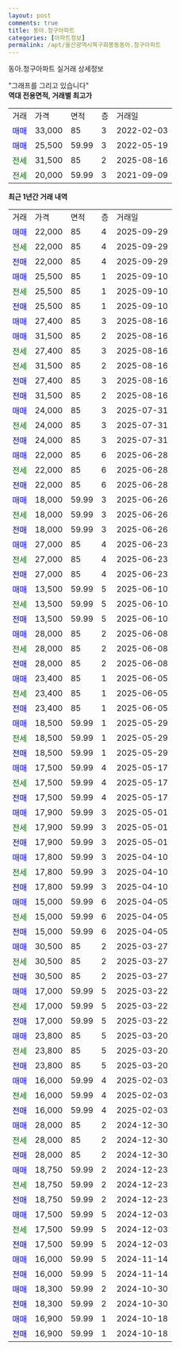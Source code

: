 ```yaml
---
layout: post
comments: true
title: 동아.청구아파트
categories: [아파트정보]
permalink: /apt/울산광역시북구화봉동동아.청구아파트
---
```


동아.청구아파트 실거래 상세정보

<script type="text/javascript">
  google.charts.load('current', {'packages':['line', 'corechart']});
  google.charts.setOnLoadCallback(drawChart);

  function drawChart() {
    var data = new google.visualization.DataTable();
    data.addColumn('date', '거래일');
    data.addColumn('number', "매매");
    data.addColumn('number', "전세");
    data.addColumn('number', "전매");

    data.addRows([[new Date(Date.parse("2025-09-29")), 22000, null, null], [new Date(Date.parse("2025-09-29")), null, 22000, null], [new Date(Date.parse("2025-09-29")), null, null, 22000], [new Date(Date.parse("2025-09-10")), 25500, null, null], [new Date(Date.parse("2025-09-10")), null, 25500, null], [new Date(Date.parse("2025-09-10")), null, null, 25500], [new Date(Date.parse("2025-08-16")), 27400, null, null], [new Date(Date.parse("2025-08-16")), 31500, null, null], [new Date(Date.parse("2025-08-16")), null, 27400, null], [new Date(Date.parse("2025-08-16")), null, 31500, null], [new Date(Date.parse("2025-08-16")), null, null, 27400], [new Date(Date.parse("2025-08-16")), null, null, 31500], [new Date(Date.parse("2025-07-31")), 24000, null, null], [new Date(Date.parse("2025-07-31")), null, 24000, null], [new Date(Date.parse("2025-07-31")), null, null, 24000], [new Date(Date.parse("2025-06-28")), 22000, null, null], [new Date(Date.parse("2025-06-28")), null, 22000, null], [new Date(Date.parse("2025-06-28")), null, null, 22000], [new Date(Date.parse("2025-06-26")), 18000, null, null], [new Date(Date.parse("2025-06-26")), null, 18000, null], [new Date(Date.parse("2025-06-26")), null, null, 18000], [new Date(Date.parse("2025-06-23")), 27000, null, null], [new Date(Date.parse("2025-06-23")), null, 27000, null], [new Date(Date.parse("2025-06-23")), null, null, 27000], [new Date(Date.parse("2025-06-10")), 13500, null, null], [new Date(Date.parse("2025-06-10")), null, 13500, null], [new Date(Date.parse("2025-06-10")), null, null, 13500], [new Date(Date.parse("2025-06-08")), 28000, null, null], [new Date(Date.parse("2025-06-08")), null, 28000, null], [new Date(Date.parse("2025-06-08")), null, null, 28000], [new Date(Date.parse("2025-06-05")), 23400, null, null], [new Date(Date.parse("2025-06-05")), null, 23400, null], [new Date(Date.parse("2025-06-05")), null, null, 23400], [new Date(Date.parse("2025-05-29")), 18500, null, null], [new Date(Date.parse("2025-05-29")), null, 18500, null], [new Date(Date.parse("2025-05-29")), null, null, 18500], [new Date(Date.parse("2025-05-17")), 17500, null, null], [new Date(Date.parse("2025-05-17")), null, 17500, null], [new Date(Date.parse("2025-05-17")), null, null, 17500], [new Date(Date.parse("2025-05-01")), 17900, null, null], [new Date(Date.parse("2025-05-01")), null, 17900, null], [new Date(Date.parse("2025-05-01")), null, null, 17900], [new Date(Date.parse("2025-04-10")), 17800, null, null], [new Date(Date.parse("2025-04-10")), null, 17800, null], [new Date(Date.parse("2025-04-10")), null, null, 17800], [new Date(Date.parse("2025-04-05")), 15000, null, null], [new Date(Date.parse("2025-04-05")), null, 15000, null], [new Date(Date.parse("2025-04-05")), null, null, 15000], [new Date(Date.parse("2025-03-27")), 30500, null, null], [new Date(Date.parse("2025-03-27")), null, 30500, null], [new Date(Date.parse("2025-03-27")), null, null, 30500], [new Date(Date.parse("2025-03-22")), 17000, null, null], [new Date(Date.parse("2025-03-22")), null, 17000, null], [new Date(Date.parse("2025-03-22")), null, null, 17000], [new Date(Date.parse("2025-03-20")), 23800, null, null], [new Date(Date.parse("2025-03-20")), null, 23800, null], [new Date(Date.parse("2025-03-20")), null, null, 23800], [new Date(Date.parse("2025-02-03")), 16000, null, null], [new Date(Date.parse("2025-02-03")), null, 16000, null], [new Date(Date.parse("2025-02-03")), null, null, 16000], [new Date(Date.parse("2024-12-30")), 28000, null, null], [new Date(Date.parse("2024-12-30")), null, 28000, null], [new Date(Date.parse("2024-12-30")), null, null, 28000], [new Date(Date.parse("2024-12-23")), 18750, null, null], [new Date(Date.parse("2024-12-23")), null, 18750, null], [new Date(Date.parse("2024-12-23")), null, null, 18750], [new Date(Date.parse("2024-12-03")), 17500, null, null], [new Date(Date.parse("2024-12-03")), null, 17500, null], [new Date(Date.parse("2024-12-03")), null, null, 17500], [new Date(Date.parse("2024-11-14")), 16000, null, null], [new Date(Date.parse("2024-11-14")), null, null, 16000], [new Date(Date.parse("2024-10-30")), 18300, null, null], [new Date(Date.parse("2024-10-30")), null, null, 18300], [new Date(Date.parse("2024-10-18")), 16900, null, null], [new Date(Date.parse("2024-10-18")), null, null, 16900]]);

    var options = {
      hAxis: {
        format: 'yyyy/MM/dd'
      },    
      lineWidth: 0,
      pointsVisible: true,    
      title: '최근 1년간 유형별 실거래가 분포',
      legend: { position: 'bottom' }
    };

    var formatter = new google.visualization.NumberFormat({pattern:'###,###'} );
    formatter.format(data, 1);
    formatter.format(data, 2);
    
    setTimeout(function() {
        var chart = new google.visualization.LineChart(document.getElementById('columnchart_material'));
        chart.draw(data, (options));
        document.getElementById('loading').style.display = 'none';
    }, 200);
  }
</script>


<div id="loading" style="z-index:20; display: block; margin-left: 0px">"그래프를 그리고 있습니다"</div>
<div id="columnchart_material" style="width: 95%; margin-left: 0px; display: block"></div>
<!-- contents start -->
<b>역대 전용면적, 거래별 최고가</b>
<table class="sortable">
    <tr>
      <td>거래</td>
      <td>가격</td>
      <td>면적</td>
      <td>층</td>
      <td>거래일</td>
    </tr>
        <tr>
          <td><a style="color: blue">매매</a></td>
          <td>33,000</td>
          <td>85</td>
          <td>3</td>
          <td>2022-02-03</td>
        </tr>            <tr>
          <td><a style="color: blue">매매</a></td>
          <td>25,500</td>
          <td>59.99</td>
          <td>3</td>
          <td>2022-05-19</td>
        </tr>        
        <tr>
              <td><a style="color: darkgreen">전세</a></td>
              <td>31,500</td>
              <td>85</td>
              <td>2</td>
              <td>2025-08-16</td>
            </tr>            <tr>
              <td><a style="color: darkgreen">전세</a></td>
              <td>20,000</td>
              <td>59.99</td>
              <td>3</td>
              <td>2021-09-09</td>
            </tr>        
    
</table>

<b>최근 1년간 거래 내역</b>

<table class="sortable">
    <tr>
      <td>거래</td>
      <td>가격</td>
      <td>면적</td>
      <td>층</td>
      <td>거래일</td>
    </tr>
    <tr>
      <td><a style="color: blue">매매</a></td>
      <td>22,000</td>
      <td>85</td>
      <td>4</td>
      <td>2025-09-29</td>
    </tr>          <tr>
      <td><a style="color: darkgreen">전세</a></td>
      <td>22,000</td>
      <td>85</td>
      <td>4</td>
      <td>2025-09-29</td>
    </tr>          <tr>
      <td><a style="color: darkblue">전매</a></td>
      <td>22,000</td>
      <td>85</td>
      <td>4</td>
      <td>2025-09-29</td>
    </tr>          <tr>
      <td><a style="color: blue">매매</a></td>
      <td>25,500</td>
      <td>85</td>
      <td>1</td>
      <td>2025-09-10</td>
    </tr>          <tr>
      <td><a style="color: darkgreen">전세</a></td>
      <td>25,500</td>
      <td>85</td>
      <td>1</td>
      <td>2025-09-10</td>
    </tr>          <tr>
      <td><a style="color: darkblue">전매</a></td>
      <td>25,500</td>
      <td>85</td>
      <td>1</td>
      <td>2025-09-10</td>
    </tr>          <tr>
      <td><a style="color: blue">매매</a></td>
      <td>27,400</td>
      <td>85</td>
      <td>3</td>
      <td>2025-08-16</td>
    </tr>          <tr>
      <td><a style="color: blue">매매</a></td>
      <td>31,500</td>
      <td>85</td>
      <td>2</td>
      <td>2025-08-16</td>
    </tr>          <tr>
      <td><a style="color: darkgreen">전세</a></td>
      <td>27,400</td>
      <td>85</td>
      <td>3</td>
      <td>2025-08-16</td>
    </tr>          <tr>
      <td><a style="color: darkgreen">전세</a></td>
      <td>31,500</td>
      <td>85</td>
      <td>2</td>
      <td>2025-08-16</td>
    </tr>          <tr>
      <td><a style="color: darkblue">전매</a></td>
      <td>27,400</td>
      <td>85</td>
      <td>3</td>
      <td>2025-08-16</td>
    </tr>          <tr>
      <td><a style="color: darkblue">전매</a></td>
      <td>31,500</td>
      <td>85</td>
      <td>2</td>
      <td>2025-08-16</td>
    </tr>          <tr>
      <td><a style="color: blue">매매</a></td>
      <td>24,000</td>
      <td>85</td>
      <td>3</td>
      <td>2025-07-31</td>
    </tr>          <tr>
      <td><a style="color: darkgreen">전세</a></td>
      <td>24,000</td>
      <td>85</td>
      <td>3</td>
      <td>2025-07-31</td>
    </tr>          <tr>
      <td><a style="color: darkblue">전매</a></td>
      <td>24,000</td>
      <td>85</td>
      <td>3</td>
      <td>2025-07-31</td>
    </tr>          <tr>
      <td><a style="color: blue">매매</a></td>
      <td>22,000</td>
      <td>85</td>
      <td>6</td>
      <td>2025-06-28</td>
    </tr>          <tr>
      <td><a style="color: darkgreen">전세</a></td>
      <td>22,000</td>
      <td>85</td>
      <td>6</td>
      <td>2025-06-28</td>
    </tr>          <tr>
      <td><a style="color: darkblue">전매</a></td>
      <td>22,000</td>
      <td>85</td>
      <td>6</td>
      <td>2025-06-28</td>
    </tr>          <tr>
      <td><a style="color: blue">매매</a></td>
      <td>18,000</td>
      <td>59.99</td>
      <td>3</td>
      <td>2025-06-26</td>
    </tr>          <tr>
      <td><a style="color: darkgreen">전세</a></td>
      <td>18,000</td>
      <td>59.99</td>
      <td>3</td>
      <td>2025-06-26</td>
    </tr>          <tr>
      <td><a style="color: darkblue">전매</a></td>
      <td>18,000</td>
      <td>59.99</td>
      <td>3</td>
      <td>2025-06-26</td>
    </tr>          <tr>
      <td><a style="color: blue">매매</a></td>
      <td>27,000</td>
      <td>85</td>
      <td>4</td>
      <td>2025-06-23</td>
    </tr>          <tr>
      <td><a style="color: darkgreen">전세</a></td>
      <td>27,000</td>
      <td>85</td>
      <td>4</td>
      <td>2025-06-23</td>
    </tr>          <tr>
      <td><a style="color: darkblue">전매</a></td>
      <td>27,000</td>
      <td>85</td>
      <td>4</td>
      <td>2025-06-23</td>
    </tr>          <tr>
      <td><a style="color: blue">매매</a></td>
      <td>13,500</td>
      <td>59.99</td>
      <td>5</td>
      <td>2025-06-10</td>
    </tr>          <tr>
      <td><a style="color: darkgreen">전세</a></td>
      <td>13,500</td>
      <td>59.99</td>
      <td>5</td>
      <td>2025-06-10</td>
    </tr>          <tr>
      <td><a style="color: darkblue">전매</a></td>
      <td>13,500</td>
      <td>59.99</td>
      <td>5</td>
      <td>2025-06-10</td>
    </tr>          <tr>
      <td><a style="color: blue">매매</a></td>
      <td>28,000</td>
      <td>85</td>
      <td>2</td>
      <td>2025-06-08</td>
    </tr>          <tr>
      <td><a style="color: darkgreen">전세</a></td>
      <td>28,000</td>
      <td>85</td>
      <td>2</td>
      <td>2025-06-08</td>
    </tr>          <tr>
      <td><a style="color: darkblue">전매</a></td>
      <td>28,000</td>
      <td>85</td>
      <td>2</td>
      <td>2025-06-08</td>
    </tr>          <tr>
      <td><a style="color: blue">매매</a></td>
      <td>23,400</td>
      <td>85</td>
      <td>1</td>
      <td>2025-06-05</td>
    </tr>          <tr>
      <td><a style="color: darkgreen">전세</a></td>
      <td>23,400</td>
      <td>85</td>
      <td>1</td>
      <td>2025-06-05</td>
    </tr>          <tr>
      <td><a style="color: darkblue">전매</a></td>
      <td>23,400</td>
      <td>85</td>
      <td>1</td>
      <td>2025-06-05</td>
    </tr>          <tr>
      <td><a style="color: blue">매매</a></td>
      <td>18,500</td>
      <td>59.99</td>
      <td>1</td>
      <td>2025-05-29</td>
    </tr>          <tr>
      <td><a style="color: darkgreen">전세</a></td>
      <td>18,500</td>
      <td>59.99</td>
      <td>1</td>
      <td>2025-05-29</td>
    </tr>          <tr>
      <td><a style="color: darkblue">전매</a></td>
      <td>18,500</td>
      <td>59.99</td>
      <td>1</td>
      <td>2025-05-29</td>
    </tr>          <tr>
      <td><a style="color: blue">매매</a></td>
      <td>17,500</td>
      <td>59.99</td>
      <td>4</td>
      <td>2025-05-17</td>
    </tr>          <tr>
      <td><a style="color: darkgreen">전세</a></td>
      <td>17,500</td>
      <td>59.99</td>
      <td>4</td>
      <td>2025-05-17</td>
    </tr>          <tr>
      <td><a style="color: darkblue">전매</a></td>
      <td>17,500</td>
      <td>59.99</td>
      <td>4</td>
      <td>2025-05-17</td>
    </tr>          <tr>
      <td><a style="color: blue">매매</a></td>
      <td>17,900</td>
      <td>59.99</td>
      <td>3</td>
      <td>2025-05-01</td>
    </tr>          <tr>
      <td><a style="color: darkgreen">전세</a></td>
      <td>17,900</td>
      <td>59.99</td>
      <td>3</td>
      <td>2025-05-01</td>
    </tr>          <tr>
      <td><a style="color: darkblue">전매</a></td>
      <td>17,900</td>
      <td>59.99</td>
      <td>3</td>
      <td>2025-05-01</td>
    </tr>          <tr>
      <td><a style="color: blue">매매</a></td>
      <td>17,800</td>
      <td>59.99</td>
      <td>3</td>
      <td>2025-04-10</td>
    </tr>          <tr>
      <td><a style="color: darkgreen">전세</a></td>
      <td>17,800</td>
      <td>59.99</td>
      <td>3</td>
      <td>2025-04-10</td>
    </tr>          <tr>
      <td><a style="color: darkblue">전매</a></td>
      <td>17,800</td>
      <td>59.99</td>
      <td>3</td>
      <td>2025-04-10</td>
    </tr>          <tr>
      <td><a style="color: blue">매매</a></td>
      <td>15,000</td>
      <td>59.99</td>
      <td>6</td>
      <td>2025-04-05</td>
    </tr>          <tr>
      <td><a style="color: darkgreen">전세</a></td>
      <td>15,000</td>
      <td>59.99</td>
      <td>6</td>
      <td>2025-04-05</td>
    </tr>          <tr>
      <td><a style="color: darkblue">전매</a></td>
      <td>15,000</td>
      <td>59.99</td>
      <td>6</td>
      <td>2025-04-05</td>
    </tr>          <tr>
      <td><a style="color: blue">매매</a></td>
      <td>30,500</td>
      <td>85</td>
      <td>2</td>
      <td>2025-03-27</td>
    </tr>          <tr>
      <td><a style="color: darkgreen">전세</a></td>
      <td>30,500</td>
      <td>85</td>
      <td>2</td>
      <td>2025-03-27</td>
    </tr>          <tr>
      <td><a style="color: darkblue">전매</a></td>
      <td>30,500</td>
      <td>85</td>
      <td>2</td>
      <td>2025-03-27</td>
    </tr>          <tr>
      <td><a style="color: blue">매매</a></td>
      <td>17,000</td>
      <td>59.99</td>
      <td>5</td>
      <td>2025-03-22</td>
    </tr>          <tr>
      <td><a style="color: darkgreen">전세</a></td>
      <td>17,000</td>
      <td>59.99</td>
      <td>5</td>
      <td>2025-03-22</td>
    </tr>          <tr>
      <td><a style="color: darkblue">전매</a></td>
      <td>17,000</td>
      <td>59.99</td>
      <td>5</td>
      <td>2025-03-22</td>
    </tr>          <tr>
      <td><a style="color: blue">매매</a></td>
      <td>23,800</td>
      <td>85</td>
      <td>5</td>
      <td>2025-03-20</td>
    </tr>          <tr>
      <td><a style="color: darkgreen">전세</a></td>
      <td>23,800</td>
      <td>85</td>
      <td>5</td>
      <td>2025-03-20</td>
    </tr>          <tr>
      <td><a style="color: darkblue">전매</a></td>
      <td>23,800</td>
      <td>85</td>
      <td>5</td>
      <td>2025-03-20</td>
    </tr>          <tr>
      <td><a style="color: blue">매매</a></td>
      <td>16,000</td>
      <td>59.99</td>
      <td>4</td>
      <td>2025-02-03</td>
    </tr>          <tr>
      <td><a style="color: darkgreen">전세</a></td>
      <td>16,000</td>
      <td>59.99</td>
      <td>4</td>
      <td>2025-02-03</td>
    </tr>          <tr>
      <td><a style="color: darkblue">전매</a></td>
      <td>16,000</td>
      <td>59.99</td>
      <td>4</td>
      <td>2025-02-03</td>
    </tr>          <tr>
      <td><a style="color: blue">매매</a></td>
      <td>28,000</td>
      <td>85</td>
      <td>2</td>
      <td>2024-12-30</td>
    </tr>          <tr>
      <td><a style="color: darkgreen">전세</a></td>
      <td>28,000</td>
      <td>85</td>
      <td>2</td>
      <td>2024-12-30</td>
    </tr>          <tr>
      <td><a style="color: darkblue">전매</a></td>
      <td>28,000</td>
      <td>85</td>
      <td>2</td>
      <td>2024-12-30</td>
    </tr>          <tr>
      <td><a style="color: blue">매매</a></td>
      <td>18,750</td>
      <td>59.99</td>
      <td>2</td>
      <td>2024-12-23</td>
    </tr>          <tr>
      <td><a style="color: darkgreen">전세</a></td>
      <td>18,750</td>
      <td>59.99</td>
      <td>2</td>
      <td>2024-12-23</td>
    </tr>          <tr>
      <td><a style="color: darkblue">전매</a></td>
      <td>18,750</td>
      <td>59.99</td>
      <td>2</td>
      <td>2024-12-23</td>
    </tr>          <tr>
      <td><a style="color: blue">매매</a></td>
      <td>17,500</td>
      <td>59.99</td>
      <td>5</td>
      <td>2024-12-03</td>
    </tr>          <tr>
      <td><a style="color: darkgreen">전세</a></td>
      <td>17,500</td>
      <td>59.99</td>
      <td>5</td>
      <td>2024-12-03</td>
    </tr>          <tr>
      <td><a style="color: darkblue">전매</a></td>
      <td>17,500</td>
      <td>59.99</td>
      <td>5</td>
      <td>2024-12-03</td>
    </tr>          <tr>
      <td><a style="color: blue">매매</a></td>
      <td>16,000</td>
      <td>59.99</td>
      <td>5</td>
      <td>2024-11-14</td>
    </tr>          <tr>
      <td><a style="color: darkblue">전매</a></td>
      <td>16,000</td>
      <td>59.99</td>
      <td>5</td>
      <td>2024-11-14</td>
    </tr>          <tr>
      <td><a style="color: blue">매매</a></td>
      <td>18,300</td>
      <td>59.99</td>
      <td>2</td>
      <td>2024-10-30</td>
    </tr>          <tr>
      <td><a style="color: darkblue">전매</a></td>
      <td>18,300</td>
      <td>59.99</td>
      <td>2</td>
      <td>2024-10-30</td>
    </tr>          <tr>
      <td><a style="color: blue">매매</a></td>
      <td>16,900</td>
      <td>59.99</td>
      <td>1</td>
      <td>2024-10-18</td>
    </tr>          <tr>
      <td><a style="color: darkblue">전매</a></td>
      <td>16,900</td>
      <td>59.99</td>
      <td>1</td>
      <td>2024-10-18</td>
    </tr>      </table>
<!-- contents end -->    

